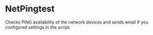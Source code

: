 # NetPingtest
Checks PING availability of the network devices and sends email if you configured settings in the script.
